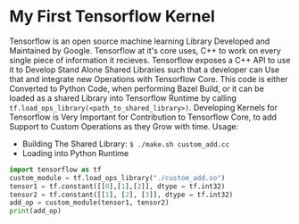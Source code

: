 # My First Tensorflow Kernel
Tensorflow is an open source machine learning Library Developed and Maintained by Google.
Tensorflow at it's core uses, C++ to work on every single piece of information it recieves.
Tensorflow exposes a C++ API to use it to Develop Stand Alone Shared Libraries such that a developer can Use that and integrate
new Operations with Tensorflow Core.
This code is either Converted to Python Code, when performing Bazel Build, or it can be loaded as a shared Library into Tensorflow Runtime
by calling `tf.load_ops_library(<path_to_shared_library>)`.
Developing Kernels for Tensorflow is Very Important for Contribution to Tensorflow Core, to add Support to Custom Operations as they Grow with time.
Usage:
- Building The Shared Library:
  `$ ./make.sh custom_add.cc`
- Loading into Python Runtime
```python
import tensorflow as tf
custom_module = tf.load_ops_library("./custom_add.so")
tensor1 = tf.constant([[0],[1],[2]], dtype = tf.int32)
tensor2 = tf.constant([[1], [2], [3]], dtype = tf.int32)
add_op = custom_module(tensor1, tensor2)
print(add_op)
```
